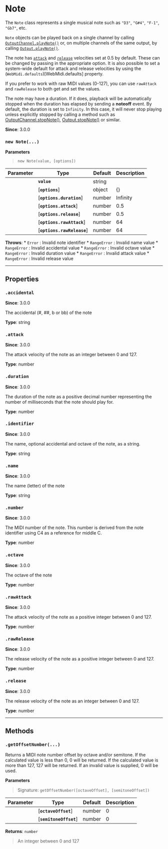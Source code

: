 
# Note

The `Note` class represents a single musical note such as `"D3"`, `"G#4"`, `"F-1"`, `"Gb7"`, etc.

`Note` objects can be played back on a single channel by calling
[`OutputChannel.playNote()`](OutputChannel#playNote) or, on multiple channels of the same
output, by calling [`Output.playNote()`](Output#playNote).

The note has [`attack`](#attack) and [`release`](#release) velocities set at 0.5 by default.
These can be changed by passing in the appropriate option. It is also possible to set a
system-wide default for attack and release velocities by using the
(`WebMidi.defaults`)[WebMidi.defaults] property.

If you prefer to work with raw MIDI values (0-127), you can use `rawAttack` and `rawRelease` to
both get and set the values.

The note may have a duration. If it does, playback will be automatically stopped when the
duration has elapsed by sending a **noteoff** event. By default, the duration is set to
`Infinity`. In this case, it will never stop playing unless explicitly stopped by calling a
method such as [OutputChannel.stopNote()](OutputChannel#stopNote),
[Output.stopNote()](Output#stopNote) or similar.

**Since**: 3.0.0



### `new Note(...)`


  **Parameters**

  > `new Note(value, [options])`

  | Parameter    | Type      | Default      | Description  |
  | ------------ | ------------ | ------------ | ------------ |
    |**`value`** |string||The value used to create the note. If an identifier string is used, it must start with the note letter, optionally followed by an accidental and followed by the octave number (`"C3"`, `"G#4"`, `"F-1"`, `"Db7"`, etc.). If a number is used, it must be an integer between 0 and 127. In this case, middle C is considered to be C4 (note number 60).|
    |[**`options`**] |object|{}||
    |[**`options.duration`**] |number|Infinity|The number of milliseconds before the note should be explicitly stopped.|
    |[**`options.attack`**] |number|0.5|The note's attack velocity as a float between 0 and 1. If you wish to use an integer between 0 and 127, use the `rawAttack` option instead. If both `attack` and `rawAttack` are specified, the latter has precedence.|
    |[**`options.release`**] |number|0.5|The note's release velocity as a float between 0 and 1. If you wish to use an integer between 0 and 127, use the `rawRelease` option instead. If both `release` and `rawRelease` are specified, the latter has precedence.|
    |[**`options.rawAttack`**] |number|64|The note's attack velocity as an integer between 0 and 127. If you wish to use a float between 0 and 1, use the `release` option instead. If both `attack` and `rawAttack` are specified, the latter has precedence.|
    |[**`options.rawRelease`**] |number|64|The note's release velocity as an integer between 0 and 127. If you wish to use a float between 0 and 1, use the `release` option instead. If both `release` and `rawRelease` are specified, the latter has precedence.|


  **Throws**:
    * `Error` : Invalid note identifier
    * `RangeError` : Invalid name value
    * `RangeError` : Invalid accidental value
    * `RangeError` : Invalid octave value
    * `RangeError` : Invalid duration value
    * `RangeError` : Invalid attack value
    * `RangeError` : Invalid release value

***

## Properties

### `.accidental`

**Since**: 3.0.0<br />

The accidental (#, ##, b or bb) of the note

**Type**: string<br />


### `.attack`

**Since**: 3.0.0<br />

The attack velocity of the note as an integer between 0 and 127.

**Type**: number<br />


### `.duration`

**Since**: 3.0.0<br />

The duration of the note as a positive decimal number representing the number of milliseconds
that the note should play for.

**Type**: number<br />


### `.identifier`

**Since**: 3.0.0<br />

The name, optional accidental and octave of the note, as a string.

**Type**: string<br />


### `.name`

**Since**: 3.0.0<br />

The name (letter) of the note

**Type**: string<br />


### `.number`

**Since**: 3.0.0<br />

The MIDI number of the note. This number is derived from the note identifier using C4 as a
reference for middle C.

**Type**: number<br />


### `.octave`

**Since**: 3.0.0<br />

The octave of the note

**Type**: number<br />


### `.rawAttack`

**Since**: 3.0.0<br />

The attack velocity of the note as a positive integer between 0 and 127.

**Type**: number<br />


### `.rawRelease`

**Since**: 3.0.0<br />

The release velocity of the note as a positive integer between 0 and 127.

**Type**: number<br />


### `.release`

**Since**: 3.0.0<br />

The release velocity of the note as an integer between 0 and 127.

**Type**: number<br />



***

## Methods


### `.getOffsetNumber(...)`


Returns a MIDI note number offset by octave and/or semitone. If the calculated value is less
than 0, 0 will be returned. If the calculated value is more than 127, 127 will be returned. If
an invalid value is supplied, 0 will be used.


  **Parameters**

  > Signature: `getOffsetNumber([octaveOffset], [semitoneOffset])`

  | Parameter    | Type      | Default      | Description  |
  | ------------ | ------------ | ------------ | ------------ |
    |[**`octaveOffset`**] |number|0|An integer to offset the note number by octave.|
    |[**`semitoneOffset`**] |number|0|An integer to offset the note number by semitone.|


**Returns**: `number`
> An integer between 0 and 127




